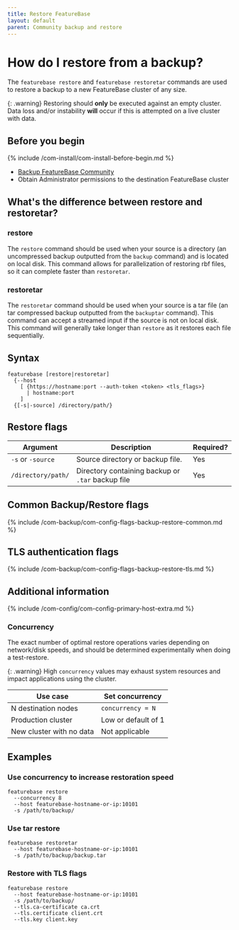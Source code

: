 ```yaml
---
title: Restore FeatureBase
layout: default
parent: Community backup and restore
---
```


# How do I restore from a backup?

The `featurebase restore` and `featurebase restoretar` commands are used to restore a backup to a new FeatureBase cluster of any size.

{: .warning}
Restoring should **only** be executed against an empty cluster. Data loss and/or instability **will** occur if this is attempted on a live cluster with data.

## Before you begin

{% include /com-install/com-install-before-begin.md %}
* [Backup FeatureBase Community](/docs/community/com-backup/com-config-backup)
* Obtain Administrator permissions to the destination FeatureBase cluster

## What's the difference between restore and restoretar?

### restore

The `restore` command should be used when your source is a directory (an uncompressed backup outputted from the `backup` command) and is located on local disk. This command allows for parallelization of restoring rbf files, so it can complete faster than `restoretar`.

### restoretar

The `restoretar` command should be used when your source is a tar file (an tar compressed backup outputted from the `backuptar` command). This command can accept a streamed input if the source is not on local disk. This command will generally take longer than `restore` as it restores each file sequentially.

## Syntax

```
featurebase [restore|restoretar]
  {--host
    [ {https://hostname:port --auth-token <token> <tls_flags>}
      | hostname:port
    ]
  {[-s|-source] /directory/path/}
```

## Restore flags

| Argument | Description | Required? |
|---|---|---|
| `-s` or `-source` | Source directory or backup file. | Yes |
| `/directory/path/` | Directory containing backup or `.tar` backup file | Yes |

## Common Backup/Restore flags

{% include /com-backup/com-config-flags-backup-restore-common.md %}

## TLS authentication flags

{% include /com-backup/com-config-flags-backup-restore-tls.md %}

## Additional information

{% include /com-config/com-config-primary-host-extra.md %}

### Concurrency

The exact number of optimal restore operations varies depending on network/disk speeds, and should be determined experimentally when doing a test-restore.

{: .warning}
High `concurrency` values may exhaust system resources and impact applications using the cluster.

| Use case | Set concurrency |
|---|---|
| N destination nodes | `concurrency = N` | <!--In most scenarios, one per node is a reasonable conservative selection.-->
| Production cluster | Low or default of 1 |
| New cluster with no data | Not applicable |

## Examples

### Use concurrency to increase restoration speed

```
featurebase restore
  --concurrency 8
  --host featurebase-hostname-or-ip:10101
  -s /path/to/backup/
```

### Use tar restore

```
featurebase restoretar
  --host featurebase-hostname-or-ip:10101
  -s /path/to/backup/backup.tar
```

### Restore with TLS flags

```
featurebase restore
  --host featurebase-hostname-or-ip:10101
  -s /path/to/backup/
  --tls.ca-certificate ca.crt
  --tls.certificate client.crt
  --tls.key client.key
```
